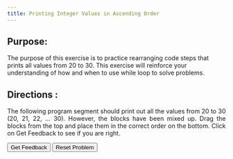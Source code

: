 ```yaml
---
title: Printing Integer Values in Ascending Order
---
```


## Purpose:

 <p>The purpose of this exercise is to practice rearranging code steps that prints all values from 20 to 30. 
  This exercise will reinforce your understanding of how and when to use while loop to solve problems.</p>

## Directions :

<div style="text-align: justify">
    <p> The following program segment should print out all the values from 20 to 30 (20, 21, 22, … 30). 
      However, the blocks have been mixed up. Drag the blocks from the top and place them in the correct order on the bottom. 
      Click on Get Feedback to see if you are right.</p>
  
  <div id="4-sortableTrash" class="sortable-code"></div> 
<div id="4-sortable" class="sortable-code"></div> 
<div style="clear:both;"></div> 
<p> 
    <input id="4-feedbackLink" value="Get Feedback" type="button" /> 
    <input id="4-newInstanceLink" value="Reset Problem" type="button" /> 
</p> 
<script type="text/javascript"> 
(function(){
  var initial = "int x = 20;\n" +
    "while(x&lt;=30){\n" +
    "	System.out.println(x);\n" +
    "	x++;\n" +
    "}";
  function displayErrors(fb) {
      if(fb.errors.length > 0) {
          alert(fb.errors[0]);
      }
  }     
  var parsonsPuzzle = new ParsonsWidget({
    "sortableId": "4-sortable",
    "max_wrong_lines": 10,
    "grader": ParsonsWidget._graders.LineBasedGrader,
    "exec_limit": 2500,
    "can_indent": true,
    "x_indent": 50,
    "lang": "en",
    "trashId": "4-sortableTrash",
    'feedback_cb' : displayErrors
  });
  parsonsPuzzle.init(initial);
  parsonsPuzzle.shuffleLines();
  $("#4-newInstanceLink").click(function(event){ 
      event.preventDefault(); 
      parsonsPuzzle.shuffleLines(); 
  }); 
  $("#4-feedbackLink").click(function(event){ 
      event.preventDefault(); 
      parsonsPuzzle.getFeedback(); 
  }); 
})(); 
</script>

